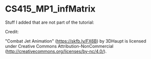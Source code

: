 # CS415_MP1_infMatrix

Stuff I added that are not part of the tutorial:



Credit: 

"Combat Jet Animation" (https://skfb.ly/FX6B) by 3DHaupt is licensed under Creative Commons Attribution-NonCommercial (http://creativecommons.org/licenses/by-nc/4.0/).

